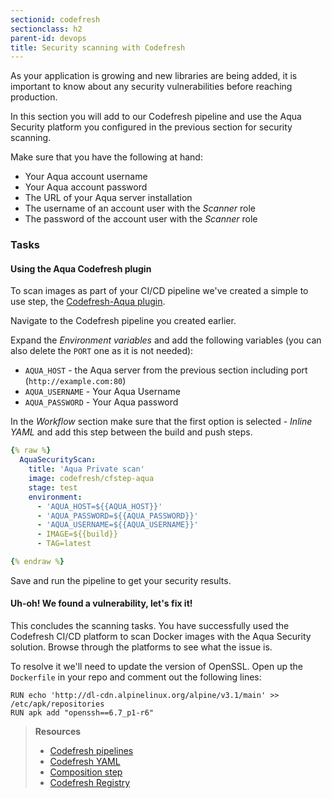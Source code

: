 ```yaml
---
sectionid: codefresh
sectionclass: h2
parent-id: devops
title: Security scanning with Codefresh
---
```


As your application is growing and new libraries are being added, it is important to know about any security vulnerabilities before reaching production.

In this section you will add to our Codefresh pipeline and use the Aqua Security platform you configured in the previous section for security scanning.

Make sure that you have the following at hand:

* Your Aqua account username
* Your Aqua account password
* The URL of your Aqua server installation
* The username of an account user with the *Scanner* role
* The password of the account user with the *Scanner* role

### Tasks

#### Using the Aqua Codefresh plugin

To scan images as part of your CI/CD pipeline we've created a simple to use step, the [Codefresh-Aqua plugin](https://hub.docker.com/r/codefresh/cfstep-aqua/tags).

Navigate to the Codefresh pipeline you created earlier.  

Expand the *Environment variables* and add the following variables (you can also delete the `PORT` one as it is not needed):

* `AQUA_HOST` - the Aqua server from the previous section including port (`http://example.com:80`)
* `AQUA_USERNAME` - Your Aqua Username
* `AQUA_PASSWORD` - Your Aqua password


In the *Workflow* section make sure that the first option is selected - *Inline YAML* and add this step between the build and push steps.

```yaml
{% raw %}
  AquaSecurityScan:
    title: 'Aqua Private scan'
    image: codefresh/cfstep-aqua
    stage: test
    environment:
      - 'AQUA_HOST=${{AQUA_HOST}}'
      - 'AQUA_PASSWORD=${{AQUA_PASSWORD}}'
      - 'AQUA_USERNAME=${{AQUA_USERNAME}}'
      - IMAGE=${{build}}
      - TAG=latest

{% endraw %}            
```

Save and run the pipeline to get your security results.

#### Uh-oh! We found a vulnerability, let's fix it!

This concludes the scanning tasks. You have successfully used the Codefresh CI/CD platform to scan Docker images with the Aqua Security solution. Browse through the platforms to see what the issue is. 

To resolve it we'll need to update the version of OpenSSL. Open up the `Dockerfile` in your repo and comment out the following lines:

```docker
RUN echo 'http://dl-cdn.alpinelinux.org/alpine/v3.1/main' >> /etc/apk/repositories
RUN apk add "openssh==6.7_p1-r6"
```


> **Resources**
> * [Codefresh pipelines](https://codefresh.io/docs/docs/configure-ci-cd-pipeline/pipelines/)
> * [Codefresh YAML](https://codefresh.io/docs/docs/codefresh-yaml/what-is-the-codefresh-yaml/)
> * [Composition step](https://codefresh.io/docs/docs/codefresh-yaml/steps/composition-1/)
> * [Codefresh Registry](https://codefresh.io/docs/docs/docker-registries/codefresh-registry/)